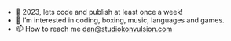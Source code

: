 - 👋 2023, lets code and publish at least once a week!
- 👀 I’m interested in coding, boxing, music, languages and games.
- 📫 How to reach me dan@studiokonvulsion.com

<!---
StudioKonvulsion/StudioKonvulsion is a ✨ special ✨ repository because its `README.md` (this file) appears on your GitHub profile.
You can click the Preview link to take a look at your changes.
--->
